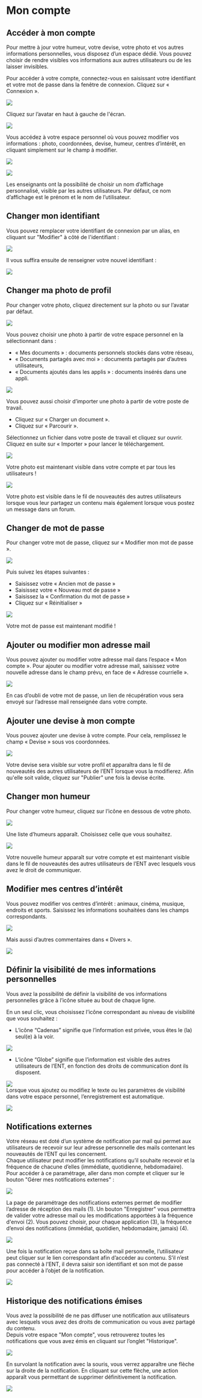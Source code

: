 # Mon compte

## Accéder à mon compte

Pour mettre à jour votre humeur, votre devise, votre photo et vos autres informations personnelles, vous disposez d’un espace dédié. Vous pouvez choisir de rendre visibles vos informations aux autres utilisateurs ou de les laisser invisibles.

Pour accéder à votre compte, connectez-vous en saisissant votre identifiant et votre mot de passe dans la fenêtre de connexion. Cliquez sur « Connexion ».

![](.gitbook/assets/m1-1%20%282%29.png)

Cliquez sur l’avatar en haut à gauche de l'écran.

![](.gitbook/assets/moncompte2d.png)

Vous accédez à votre espace personnel où vous pouvez modifier vos informations : photo, coordonnées, devise, humeur, centres d’intérêt, en cliquant simplement sur le champ à modifier.

![](.gitbook/assets/2018-10-19_10h52_07%20%282%29.png)

![](.gitbook/assets/2018-10-19_10h52_52.png)

Les enseignants ont la possibilité de choisir un nom d’affichage personnalisé, visible par les autres utilisateurs. Par défaut, ce nom d’affichage est le prénom et le nom de l’utilisateur.

## Changer mon identifiant

Vous pouvez remplacer votre identifiant de connexion par un alias, en cliquant sur "Modifier" à côté de l'identifiant :

![](.gitbook/assets/changer-alias1.png)

Il vous suffira ensuite de renseigner votre nouvel identifiant :

![](.gitbook/assets/image%20%281%29.png)

## Changer ma photo de profil

Pour changer votre photo, cliquez directement sur la photo ou sur l’avatar par défaut.

![](.gitbook/assets/m3.jpg)

Vous pouvez choisir une photo à partir de votre espace personnel en la sélectionnant dans :

* « Mes documents » : documents personnels stockés dans votre réseau,
* « Documents partagés avec moi » : documents partagés par d’autres utilisateurs,
* « Documents ajoutés dans les applis » : documents insérés dans une appli.

![](.gitbook/assets/m4-1%20%281%29.png)

Vous pouvez aussi choisir d’importer une photo à partir de votre poste de travail.

* Cliquez sur « Charger un document ».
* Cliquez sur « Parcourir ».

Sélectionnez un fichier dans votre poste de travail et cliquez sur ouvrir. Cliquez en suite sur « Importer » pour lancer le téléchargement.

![](.gitbook/assets/mon-compte-1%20%281%29.png)

Votre photo est maintenant visible dans votre compte et par tous les utilisateurs !

![](.gitbook/assets/mon-compte-2-1%20%282%29.png)

Votre photo est visible dans le fil de nouveautés des autres utilisateurs lorsque vous leur partagez un contenu mais également lorsque vous postez un message dans un forum.

## Changer de mot de passe

Pour changer votre mot de passe, cliquez sur « Modifier mon mot de passe ».

![](.gitbook/assets/m7-1%20%281%29.png)

Puis suivez les étapes suivantes :

* Saisissez votre « Ancien mot de passe »
* Saisissez votre « Nouveau mot de passe »
* Saisissez la « Confirmation du mot de passe »
* Cliquez sur « Réinitialiser »

![](.gitbook/assets/mon-compte-1024x463%20%283%29.png)

Votre mot de passe est maintenant modifié !

## Ajouter ou modifier mon adresse mail

Vous pouvez ajouter ou modifier votre adresse mail dans l’espace « Mon compte ». Pour ajouter ou modifier votre adresse mail, saisissez votre nouvelle adresse dans le champ prévu, en face de « Adresse courrielle ».

![](.gitbook/assets/compte4-1024x379-1%20%282%29.png)

En cas d’oubli de votre mot de passe, un lien de récupération vous sera envoyé sur l’adresse mail renseignée dans votre compte.

## Ajouter une devise à mon compte

Vous pouvez ajouter une devise à votre compte. Pour cela, remplissez le champ « Devise » sous vos coordonnées.

![](.gitbook/assets/2018-10-19_10h53_59%20%282%29.png)

Votre devise sera visible sur votre profil et apparaîtra dans le fil de nouveautés des autres utilisateurs de l’ENT lorsque vous la modifierez. Afin qu'elle soit valide, cliquez sur "Publier" une fois la devise écrite.

## Changer mon humeur

Pour changer votre humeur, cliquez sur l’icône en dessous de votre photo.

![](.gitbook/assets/m11-1-1%20%282%29.png)

Une liste d’humeurs apparaît. Choisissez celle que vous souhaitez.

![](.gitbook/assets/m12-2-1%20%281%29.png)

Votre nouvelle humeur apparaît sur votre compte et est maintenant visible dans le fil de nouveautés des autres utilisateurs de l’ENT avec lesquels vous avez le droit de communiquer.

## Modifier mes centres d’intérêt

Vous pouvez modifier vos centres d’intérêt : animaux, cinéma, musique, endroits et sports. Saisissez les informations souhaitées dans les champs correspondants.

![](.gitbook/assets/m14-1%20%283%29.png)

Mais aussi d’autres commentaires dans « Divers ».

![](.gitbook/assets/m15%20%281%29.png)

## Définir la visibilité de mes informations personnelles

Vous avez la possibilité de définir la visibilité de vos informations personnelles grâce à l’icône située au bout de chaque ligne.

En un seul clic, vous choisissez l’icône correspondant au niveau de visibilité que vous souhaitez :

* L’icône “Cadenas” signifie que l’information est privée, vous êtes le \(la\) seul\(e\) à la voir.

![](.gitbook/assets/m16-1-1%20%281%29.png)

* L’icône “Globe” signifie que l’information est visible des autres utilisateurs de l’ENT, en fonction des droits de communication dont ils disposent.

![](.gitbook/assets/m18-1%20%282%29.png)  
Lorsque vous ajoutez ou modifiez le texte ou les paramètres de visibilité dans votre espace personnel, l’enregistrement est automatique.

![](.gitbook/assets/m19-1%20%282%29.png)

## Notifications externes

Votre réseau est doté d’un système de notification par mail qui permet aux utilisateurs de recevoir sur leur adresse personnelle des mails contenant les nouveautés de l’ENT qui les concernent.  
Chaque utilisateur peut modifier les notifications qu’il souhaite recevoir et la fréquence de chacune d’elles \(immédiate, quotidienne, hebdomadaire\).  
Pour accéder à ce paramétrage, aller dans mon compte et cliquer sur le bouton "Gérer mes notifications externes" :

![](.gitbook/assets/notif-ext2-1%20%281%29.png)

La page de paramétrage des notifications externes permet de modifier l’adresse de réception des mails \(1\). Un bouton "Enregistrer" vous permettra de valider votre adresse mail ou les modifications apportées à la fréquence d'envoi \(2\). Vous pouvez choisir, pour chaque application \(3\), la fréquence d’envoi des notifications \(immédiat, quotidien, hebdomadaire, jamais\) \(4\).

![](.gitbook/assets/notif2d%20%281%29.png)

Une fois la notification reçue dans sa boîte mail personnelle, l’utilisateur peut cliquer sur le lien correspondant afin d’accéder au contenu. S’il n’est pas connecté à l’ENT, il devra saisir son identifiant et son mot de passe pour accéder à l’objet de la notification.

![](.gitbook/assets/notif-externe-reception-1.png)

## Historique des notifications émises

Vous avez la possibilité de ne pas diffuser une notification aux utilisateurs avec lesquels vous avez des droits de communication ou vous avez partagé du contenu.  
Depuis votre espace "Mon compte", vous retrouverez toutes les notifications que vous avez émis en cliquant sur l’onglet "Historique".

![](.gitbook/assets/fil-historique-1%20%283%29.png)

En survolant la notification avec la souris, vous verrez apparaître une flèche sur la droite de la notification. En cliquant sur cette flèche, une action apparaît vous permettant de supprimer définitivement la notification.

![](.gitbook/assets/fil-historique-suppression-1%20%283%29.png)

